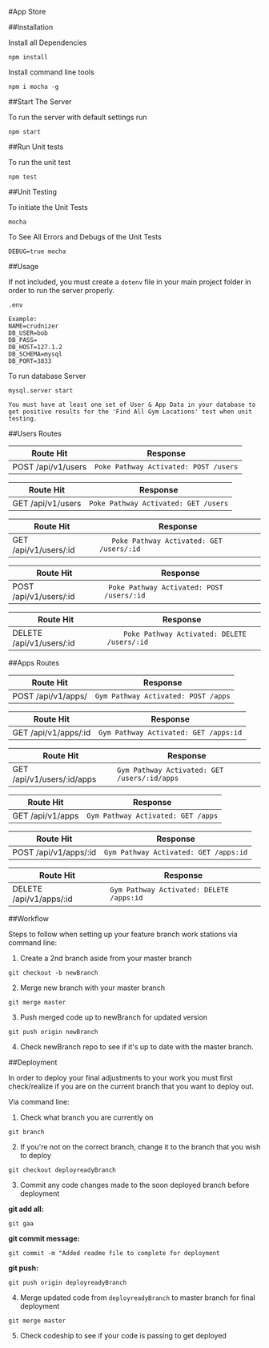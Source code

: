 #App Store

##Installation

Install all Dependencies
```
npm install
```

Install command line tools
```
npm i mocha -g
```
##Start The Server

To run the server with default settings run
```
npm start
```
##Run Unit tests

To run the unit test
```
npm test
```
##Unit Testing

To initiate the Unit Tests
```
mocha
```

To See All Errors and Debugs of the Unit Tests
```
DEBUG=true mocha
```

##Usage

If not included, you must create a ```dotenv``` file in your main project folder in order to run the server properly.
```
.env

Example:
NAME=crudnizer
DB_USER=bob
DB_PASS=
DB_HOST=127.1.2
DB_SCHEMA=mysql
DB_PORT=3833
```
To run database Server
```
mysql.server start

You must have at least one set of User & App Data in your database to get positive results for the 'Find All Gym Locations' test when unit testing.
```

##Users Routes

| Route Hit | Response |
| --- | --- |
| POST /api/v1/users | ```Poke Pathway Activated: POST /users```


| Route Hit | Response |
| --- | --- |
| GET /api/v1/users | ```Poke Pathway Activated: GET /users```


| Route Hit | Response |
| --- | --- |
| GET /api/v1/users/:id | ```	Poke Pathway Activated: GET /users/:id```


| Route Hit | Response |
| --- | --- |
| POST /api/v1/users/:id  | ```	Poke Pathway Activated: POST /users/:id```

| Route Hit | Response |
| --- | --- |
| DELETE  /api/v1/users/:id| ```	Poke Pathway Activated: DELETE /users/:id```

##Apps Routes

| Route Hit | Response |
| --- | --- |
| POST /api/v1/apps/ | ```Gym Pathway Activated: POST /apps```


| Route Hit | Response |
| --- | --- |
| GET /api/v1/apps/:id | ```Gym Pathway Activated: GET /apps:id```


| Route Hit | Response |
| --- | --- |
| GET /api/v1/users/:id/apps | ```Gym Pathway Activated: GET /users/:id/apps```


| Route Hit | Response |
| --- | --- |
| GET /api/v1/apps | ```Gym Pathway Activated: GET /apps```

| Route Hit | Response |
| --- | --- |
| POST /api/v1/apps/:id| ```Gym Pathway Activated: GET /apps:id```


| Route Hit | Response |
| --- | --- |
| DELETE /api/v1/apps/:id | ```Gym Pathway Activated: DELETE /apps:id```

##Workflow

Steps to follow when setting up your feature branch work stations via command line:

1. Create a 2nd branch aside from your master branch

  ```
  git checkout -b newBranch
  ```

2. Merge new branch with your master branch

  ```
  git merge master
  ```

3. Push merged code up to newBranch for updated version

  ```
  git push origin newBranch
  ```

4. Check newBranch repo to see if it's up to date with the master branch.  



##Deployment

In order to deploy your final adjustments to your work you must first check/realize if you are on the current branch that you want to deploy out.

Via command line:

1. Check what branch you are currently on

  ```
  git branch
  ```

2. If you're not on the correct branch, change it to the branch that you wish to deploy

  ```
  git checkout deployreadyBranch
  ```

3. Commit any code changes made to the soon deployed branch before deployment

  **git add all:**
  ```
  git gaa
  ```

  **git commit message:**
  ```
  git commit -m "Added readme file to complete for deployment
  ```

  **git push:**
  ```
  git push origin deployreadyBranch
  ```

4. Merge updated code from ```deployreadyBranch``` to master branch for final deployment

  ```
  git merge master
  ```

  5. Check codeship to see if your code is passing to get deployed
